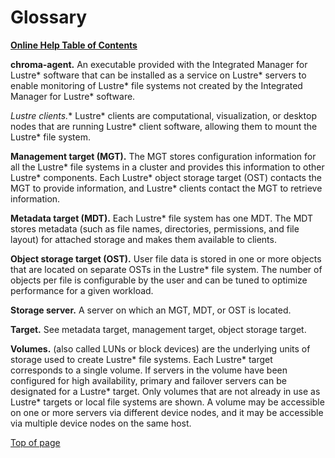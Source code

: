 <a id="13.0"></a>
# Glossary

[**Online Help Table of Contents**](IML_Help_TOC.md)

**chroma-agent.** An executable provided with the Integrated Manager for Lustre* software that can be installed as a service on Lustre* servers to enable monitoring of Lustre* file systems not created by the Integrated Manager for Lustre* software. 

**Lustre* clients.** Lustre* clients are computational, visualization, or desktop nodes that are running Lustre* client software, allowing them to mount the Lustre* file system.

**Management target (MGT).** The MGT stores configuration information for all the Lustre* file systems in a cluster and provides this information to other Lustre* components. Each Lustre* object storage target (OST) contacts the MGT to provide information, and Lustre* clients contact the MGT to retrieve information.

**Metadata target (MDT).** Each Lustre* file system has one MDT. The MDT stores metadata (such as file names, directories, permissions, and file layout) for attached storage and makes them available to clients.

**Object storage target (OST).** User file data is stored in one or more objects that are located on separate OSTs in the Lustre* file system. The number of objects per file is configurable by the user and can be tuned to optimize performance for a given workload.

**Storage server.** A server on which an MGT, MDT, or OST is located. 

**Target.** See metadata target, management target, object storage target.

**Volumes.** (also called LUNs or block devices) are the underlying units of storage used to create Lustre* file systems. Each Lustre* target corresponds to a single volume. If servers in the volume have been configured for high availability, primary and failover servers can be designated for a Lustre* target. Only volumes that are not already in use as Lustre* targets or local file systems are shown. A volume may be accessible on one or more servers via different device nodes, and it may be accessible via multiple device nodes on the same host.


[Top of page](#13.0)